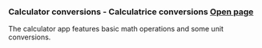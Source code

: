 ### **Calculator conversions - Calculatrice conversions**  [Open page](https://michelvilleneuve.github.io/CalcConv/)
The calculator app features basic math operations and some unit conversions.  
